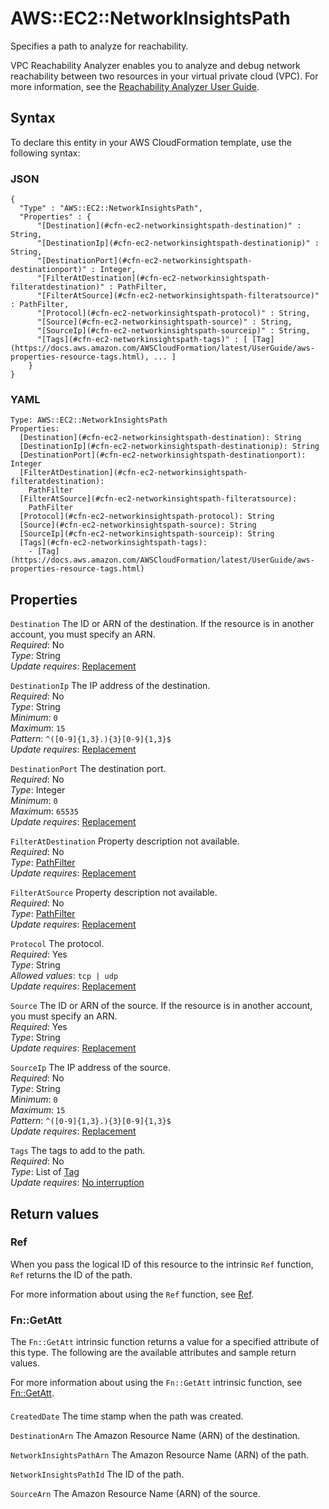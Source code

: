 # AWS::EC2::NetworkInsightsPath<a name="aws-resource-ec2-networkinsightspath"></a>

Specifies a path to analyze for reachability\.

VPC Reachability Analyzer enables you to analyze and debug network reachability between two resources in your virtual private cloud \(VPC\)\. For more information, see the [Reachability Analyzer User Guide](https://docs.aws.amazon.com/vpc/latest/reachability/what-is-reachability-analyzer.html)\.

## Syntax<a name="aws-resource-ec2-networkinsightspath-syntax"></a>

To declare this entity in your AWS CloudFormation template, use the following syntax:

### JSON<a name="aws-resource-ec2-networkinsightspath-syntax.json"></a>

```
{
  "Type" : "AWS::EC2::NetworkInsightsPath",
  "Properties" : {
      "[Destination](#cfn-ec2-networkinsightspath-destination)" : String,
      "[DestinationIp](#cfn-ec2-networkinsightspath-destinationip)" : String,
      "[DestinationPort](#cfn-ec2-networkinsightspath-destinationport)" : Integer,
      "[FilterAtDestination](#cfn-ec2-networkinsightspath-filteratdestination)" : PathFilter,
      "[FilterAtSource](#cfn-ec2-networkinsightspath-filteratsource)" : PathFilter,
      "[Protocol](#cfn-ec2-networkinsightspath-protocol)" : String,
      "[Source](#cfn-ec2-networkinsightspath-source)" : String,
      "[SourceIp](#cfn-ec2-networkinsightspath-sourceip)" : String,
      "[Tags](#cfn-ec2-networkinsightspath-tags)" : [ [Tag](https://docs.aws.amazon.com/AWSCloudFormation/latest/UserGuide/aws-properties-resource-tags.html), ... ]
    }
}
```

### YAML<a name="aws-resource-ec2-networkinsightspath-syntax.yaml"></a>

```
Type: AWS::EC2::NetworkInsightsPath
Properties: 
  [Destination](#cfn-ec2-networkinsightspath-destination): String
  [DestinationIp](#cfn-ec2-networkinsightspath-destinationip): String
  [DestinationPort](#cfn-ec2-networkinsightspath-destinationport): Integer
  [FilterAtDestination](#cfn-ec2-networkinsightspath-filteratdestination): 
    PathFilter
  [FilterAtSource](#cfn-ec2-networkinsightspath-filteratsource): 
    PathFilter
  [Protocol](#cfn-ec2-networkinsightspath-protocol): String
  [Source](#cfn-ec2-networkinsightspath-source): String
  [SourceIp](#cfn-ec2-networkinsightspath-sourceip): String
  [Tags](#cfn-ec2-networkinsightspath-tags): 
    - [Tag](https://docs.aws.amazon.com/AWSCloudFormation/latest/UserGuide/aws-properties-resource-tags.html)
```

## Properties<a name="aws-resource-ec2-networkinsightspath-properties"></a>

`Destination`  <a name="cfn-ec2-networkinsightspath-destination"></a>
The ID or ARN of the destination\. If the resource is in another account, you must specify an ARN\.  
*Required*: No  
*Type*: String  
*Update requires*: [Replacement](https://docs.aws.amazon.com/AWSCloudFormation/latest/UserGuide/using-cfn-updating-stacks-update-behaviors.html#update-replacement)

`DestinationIp`  <a name="cfn-ec2-networkinsightspath-destinationip"></a>
The IP address of the destination\.  
*Required*: No  
*Type*: String  
*Minimum*: `0`  
*Maximum*: `15`  
*Pattern*: `^([0-9]{1,3}.){3}[0-9]{1,3}$`  
*Update requires*: [Replacement](https://docs.aws.amazon.com/AWSCloudFormation/latest/UserGuide/using-cfn-updating-stacks-update-behaviors.html#update-replacement)

`DestinationPort`  <a name="cfn-ec2-networkinsightspath-destinationport"></a>
The destination port\.  
*Required*: No  
*Type*: Integer  
*Minimum*: `0`  
*Maximum*: `65535`  
*Update requires*: [Replacement](https://docs.aws.amazon.com/AWSCloudFormation/latest/UserGuide/using-cfn-updating-stacks-update-behaviors.html#update-replacement)

`FilterAtDestination`  <a name="cfn-ec2-networkinsightspath-filteratdestination"></a>
Property description not available\.  
*Required*: No  
*Type*: [PathFilter](aws-properties-ec2-networkinsightspath-pathfilter.md)  
*Update requires*: [Replacement](https://docs.aws.amazon.com/AWSCloudFormation/latest/UserGuide/using-cfn-updating-stacks-update-behaviors.html#update-replacement)

`FilterAtSource`  <a name="cfn-ec2-networkinsightspath-filteratsource"></a>
Property description not available\.  
*Required*: No  
*Type*: [PathFilter](aws-properties-ec2-networkinsightspath-pathfilter.md)  
*Update requires*: [Replacement](https://docs.aws.amazon.com/AWSCloudFormation/latest/UserGuide/using-cfn-updating-stacks-update-behaviors.html#update-replacement)

`Protocol`  <a name="cfn-ec2-networkinsightspath-protocol"></a>
The protocol\.  
*Required*: Yes  
*Type*: String  
*Allowed values*: `tcp | udp`  
*Update requires*: [Replacement](https://docs.aws.amazon.com/AWSCloudFormation/latest/UserGuide/using-cfn-updating-stacks-update-behaviors.html#update-replacement)

`Source`  <a name="cfn-ec2-networkinsightspath-source"></a>
The ID or ARN of the source\. If the resource is in another account, you must specify an ARN\.  
*Required*: Yes  
*Type*: String  
*Update requires*: [Replacement](https://docs.aws.amazon.com/AWSCloudFormation/latest/UserGuide/using-cfn-updating-stacks-update-behaviors.html#update-replacement)

`SourceIp`  <a name="cfn-ec2-networkinsightspath-sourceip"></a>
The IP address of the source\.  
*Required*: No  
*Type*: String  
*Minimum*: `0`  
*Maximum*: `15`  
*Pattern*: `^([0-9]{1,3}.){3}[0-9]{1,3}$`  
*Update requires*: [Replacement](https://docs.aws.amazon.com/AWSCloudFormation/latest/UserGuide/using-cfn-updating-stacks-update-behaviors.html#update-replacement)

`Tags`  <a name="cfn-ec2-networkinsightspath-tags"></a>
The tags to add to the path\.  
*Required*: No  
*Type*: List of [Tag](https://docs.aws.amazon.com/AWSCloudFormation/latest/UserGuide/aws-properties-resource-tags.html)  
*Update requires*: [No interruption](https://docs.aws.amazon.com/AWSCloudFormation/latest/UserGuide/using-cfn-updating-stacks-update-behaviors.html#update-no-interrupt)

## Return values<a name="aws-resource-ec2-networkinsightspath-return-values"></a>

### Ref<a name="aws-resource-ec2-networkinsightspath-return-values-ref"></a>

When you pass the logical ID of this resource to the intrinsic `Ref` function, `Ref` returns the ID of the path\.

For more information about using the `Ref` function, see [Ref](https://docs.aws.amazon.com/AWSCloudFormation/latest/UserGuide/intrinsic-function-reference-ref.html)\.

### Fn::GetAtt<a name="aws-resource-ec2-networkinsightspath-return-values-fn--getatt"></a>

The `Fn::GetAtt` intrinsic function returns a value for a specified attribute of this type\. The following are the available attributes and sample return values\.

For more information about using the `Fn::GetAtt` intrinsic function, see [Fn::GetAtt](https://docs.aws.amazon.com/AWSCloudFormation/latest/UserGuide/intrinsic-function-reference-getatt.html)\.

#### <a name="aws-resource-ec2-networkinsightspath-return-values-fn--getatt-fn--getatt"></a>

`CreatedDate`  <a name="CreatedDate-fn::getatt"></a>
The time stamp when the path was created\.

`DestinationArn`  <a name="DestinationArn-fn::getatt"></a>
The Amazon Resource Name \(ARN\) of the destination\.

`NetworkInsightsPathArn`  <a name="NetworkInsightsPathArn-fn::getatt"></a>
The Amazon Resource Name \(ARN\) of the path\.

`NetworkInsightsPathId`  <a name="NetworkInsightsPathId-fn::getatt"></a>
The ID of the path\.

`SourceArn`  <a name="SourceArn-fn::getatt"></a>
The Amazon Resource Name \(ARN\) of the source\.